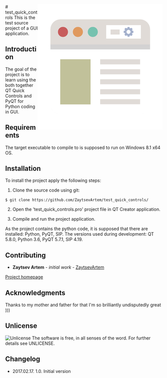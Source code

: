 <img src="page.png" align="right" />
# test_quick_controls
This is the test source project of a GUI application.

## Introduction
The goal of the project is to learn using the both together QT Quick Controls and PyQT for Python coding in GUI.

## Requirements
The target executable to compile to is supposed to run on Windows 8.1 x64 OS.

## Installation
To install the project apply the following steps:

1. Clone the source code using git:

  ```
  $ git clone https://github.com/ZaytsevArtem/test_quick_controls/
  ```

2. Open the 'test_quick_controls.pro' project file in QT Creator application.

3. Compile and run the project application.

As the project contains the python code, it is supposed that there are installed: Python, PyQT, SIP.
The versions used during development: QT 5.8.0, Python 3.6, PyQT 5.7.1, SIP 4.19.

## Contributing
* **Zaytsev Artem** - *initial work* - [ZaytsevArtem](http://github.com/ZaytsevArtem/)

[Project homepage](http://github.com/ZaytsevArtem/test_quick_controls)

## Acknowledgments
Thanks to my mother and father for that I'm so brilliantly undisputedly great )))

## Unlicense
![Unlicense](https://upload.wikimedia.org/wikipedia/commons/thumb/6/62/PD-icon.svg/96px-PD-icon.svg.png "Unlicense")
The software is free, in all senses of the word. For further details see UNLICENSE.

## Changelog
* 2017.02.17. 1.0. Initial version
